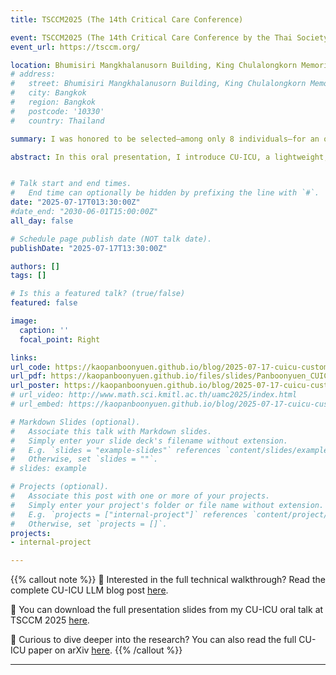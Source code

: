 ```yaml
---
title: TSCCM2025 (The 14th Critical Care Conference)

event: TSCCM2025 (The 14th Critical Care Conference by the Thai Society of Critical Care Medicine)
event_url: https://tsccm.org/

location: Bhumisiri Mangkhalanusorn Building, King Chulalongkorn Memorial Hospital
# address:
#   street: Bhumisiri Mangkhalanusorn Building, King Chulalongkorn Memorial Hospital
#   city: Bangkok
#   region: Bangkok
#   postcode: '10330'
#   country: Thailand

summary: I was honored to be selected—among only 8 individuals—for an oral presentation at the 14th Critical Care Conference. My talk focused on CU-ICU, a Thai-language instruction-tuned model designed to assist ICU practitioners. Built on the T5 architecture, the model was fine-tuned using efficient techniques such as LoRA, AdaLoRA, and IA3. CU-ICU integrates evidence-based clinical guidelines, including those from the Surviving Sepsis Campaign, to support clinical reasoning.

abstract: In this oral presentation, I introduce CU-ICU, a lightweight, instruction-finetuned language model customized for intensive care units (ICUs) in Thailand. The model is built upon the T5 architecture and optimized using parameter-efficient fine-tuning techniques including LoRA, AdaLoRA, and IA3. CU-ICU is designed to handle real-world prompts from ICU scenarios (e.g., hypotension, sepsis, ventilator settings), aligning its responses with medical guidelines such as the Surviving Sepsis Campaign. I also discuss its motivation—built from personal passion rather than funding—and the model’s ability to synthesize multiple clinical signals into coherent, actionable advice. Evaluation shows promising accuracy, and feedback from clinicians attending the session confirms its relevance and usefulness. This work represents a step toward human-AI collaboration in Thai healthcare, enabling clinicians to focus more on patients and less on repetitive decision support queries.


# Talk start and end times.
#   End time can optionally be hidden by prefixing the line with `#`.
date: "2025-07-17T013:30:00Z"
#date_end: "2030-06-01T15:00:00Z"
all_day: false

# Schedule page publish date (NOT talk date).
publishDate: "2025-07-17T13:30:00Z"

authors: []
tags: []

# Is this a featured talk? (true/false)
featured: false

image:
  caption: ''
  focal_point: Right

links:
url_code: https://kaopanboonyuen.github.io/blog/2025-07-17-cuicu-customizing-unsupervised-instruction-finetuned-language-models/
url_pdf: https://kaopanboonyuen.github.io/files/slides/Panboonyuen_CUICU_TSCCM2025_Slide.pdf
url_poster: https://kaopanboonyuen.github.io/blog/2025-07-17-cuicu-customizing-unsupervised-instruction-finetuned-language-models/
# url_video: http://www.math.sci.kmitl.ac.th/uamc2025/index.html
# url_embed: https://kaopanboonyuen.github.io/blog/2025-07-17-cuicu-customizing-unsupervised-instruction-finetuned-language-models/

# Markdown Slides (optional).
#   Associate this talk with Markdown slides.
#   Simply enter your slide deck's filename without extension.
#   E.g. `slides = "example-slides"` references `content/slides/example-slides.md`.
#   Otherwise, set `slides = ""`.
# slides: example

# Projects (optional).
#   Associate this post with one or more of your projects.
#   Simply enter your project's folder or file name without extension.
#   E.g. `projects = ["internal-project"]` references `content/project/deep-learning/index.md`.
#   Otherwise, set `projects = []`.
projects:
- internal-project

---
```


{{% callout note %}}
📝 Interested in the full technical walkthrough? Read the complete CU-ICU LLM blog post [here](https://kaopanboonyuen.github.io/blog/2025-07-17-cuicu-customizing-unsupervised-instruction-finetuned-language-models/).

🎤 You can download the full presentation slides from my CU-ICU oral talk at TSCCM 2025 [here](https://kaopanboonyuen.github.io/files/slides/Panboonyuen_CUICU_TSCCM2025_Slide.pdf).

📄 Curious to dive deeper into the research? You can also read the full CU-ICU paper on arXiv [here](http://arxiv.org/abs/2507.13655).
{{% /callout %}}

---